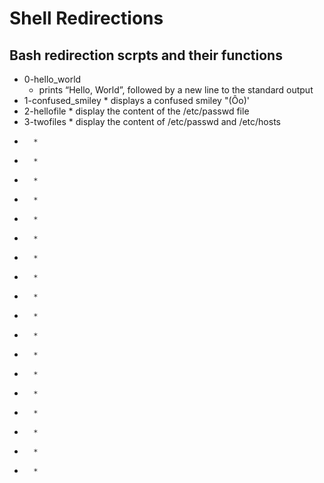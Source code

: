 # Shell Redirections

## Bash redirection scrpts and their functions

* 0-hello_world
	* prints “Hello, World”, followed by a new line to the standard output
* 1-confused_smiley
        * displays a confused smiley "(Ôo)'
* 2-hellofile
        * display the content of the /etc/passwd file
* 3-twofiles
        * display the content of /etc/passwd and /etc/hosts
* 
        * 
* 
        * 
* 
        * 
* 
        * 
* 
        * 
* 
        * 
* 
        * 
* 
        * 
* 
        * 
* 
        * 
* 
        * 
* 
        * 
* 
        * 
* 
        * 
* 
        * 
* 
        * 
* 
        * 
* 
        * 
